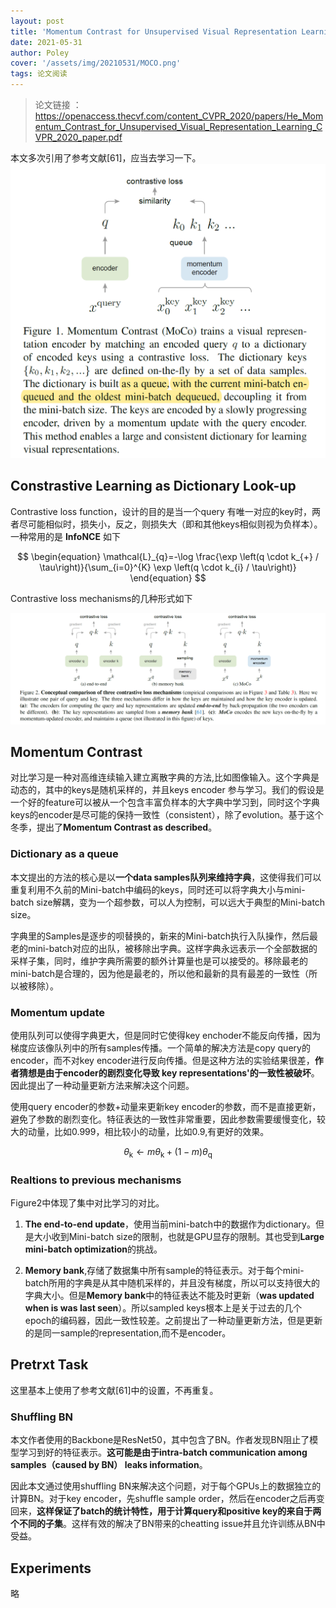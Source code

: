 ```yaml
---
layout: post
title: 'Momentum Contrast for Unsupervised Visual Representation Learning'
date: 2021-05-31
author: Poley
cover: '/assets/img/20210531/MOCO.png'
tags: 论文阅读
---
```


>论文链接 ： https://openaccess.thecvf.com/content_CVPR_2020/papers/He_Momentum_Contrast_for_Unsupervised_Visual_Representation_Learning_CVPR_2020_paper.pdf



本文多次引用了参考文献[61]，应当去学习一下。
![](/assets/img/20210531/MOCOF1.png)

## Constrastive Learning as Dictionary Look-up

Contrastive loss function，设计的目的是当一个query 有唯一对应的key时，两者尽可能相似时，损失小，反之，则损失大（即和其他keys相似则视为负样本）。一种常用的是 **InfoNCE** 如下

$$
\begin{equation}
\mathcal{L}_{q}=-\log \frac{\exp \left(q \cdot k_{+} / \tau\right)}{\sum_{i=0}^{K} \exp \left(q \cdot k_{i} / \tau\right)}
\end{equation}
$$

Contrastive loss mechanisms的几种形式如下

![](/assets/img/20210531/MOCOF2.png)


## Momentum Contrast

对比学习是一种对高维连续输入建立离散字典的方法,比如图像输入。这个字典是动态的，其中的keys是随机采样的，并且keys encoder 参与学习。我们的假设是一个好的feature可以被从一个包含丰富负样本的大字典中学习到，同时这个字典keys的encoder是尽可能的保持一致性（consistent），除了evolution。基于这个冬季，提出了**Momentum Contrast as described**。

### Dictionary as a queue

本文提出的方法的核心是以**一个data samples队列来维持字典**，这使得我们可以重复利用不久前的Mini-batch中编码的keys，同时还可以将字典大小与mini-batch size解耦，变为一个超参数，可以人为控制，可以远大于典型的Mini-batch size。

字典里的Samples是逐步的呗替换的，新来的Mini-batch执行入队操作，然后最老的mini-batch对应的出队，被移除出字典。这样字典永远表示一个全部数据的采样子集，同时，维护字典所需要的额外计算量也是可以接受的。移除最老的mini-batch是合理的，因为他是最老的，所以他和最新的具有最差的一致性（所以被移除）。

### Momentum update
使用队列可以使得字典更大，但是同时它使得key enchoder不能反向传播，因为梯度应该像队列中的所有samples传播。一个简单的解决方法是copy query的encoder，而不对key encoder进行反向传播。但是这种方法的实验结果很差，**作者猜想是由于encoder的剧烈变化导致 key representations'的一致性被破坏**。因此提出了一种动量更新方法来解决这个问题。

使用query encoder的参数+动量来更新key encoder的参数，而不是直接更新，避免了参数的剧烈变化。特征表达的一致性非常重要，因此参数需要缓慢变化，较大的动量，比如0.999，相比较小的动量，比如0.9,有更好的效果。

$$
\begin{equation}
\theta_{\mathrm{k}} \leftarrow m \theta_{\mathrm{k}}+(1-m) \theta_{\mathrm{q}}
\end{equation}
$$

### Realtions to previous mechanisms

Figure2中体现了集中对比学习的对比。

1. **The end-to-end update**，使用当前mini-batch中的数据作为dictionary。但是大小收到Mini-batch size的限制，也就是GPU显存的限制。其也受到**Large mini-batch optimization**的挑战。

2. **Memory bank**,存储了数据集中所有sample的特征表示。对于每个mini-batch所用的字典是从其中随机采样的，并且没有梯度，所以可以支持很大的字典大小。但是**Memory bank**中的特征表达不能及时更新（**was updated when is was last seen**）。所以sampled keys根本上是关于过去的几个epoch的编码器，因此一致性较差。之前提出了一种动量更新方法，但是更新的是同一sample的representation,而不是encoder。

## Pretrxt Task
这里基本上使用了参考文献[61]中的设置，不再重复。

### Shuffling BN

本文作者使用的Backbone是ResNet50，其中包含了BN。作者发现BN阻止了模型学习到好的特征表示。**这可能是由于intra-batch communication among samples（caused by BN） leaks information**。

因此本文通过使用shuffling BN来解决这个问题，对于每个GPUs上的数据独立的计算BN。对于key encoder，先shuffle sample order，然后在encoder之后再变回来，**这样保证了batch的统计特性，用于计算query和positive key的来自于两个不同的子集**。这样有效的解决了BN带来的cheatting issue并且允许训练从BN中受益。

## Experiments

略